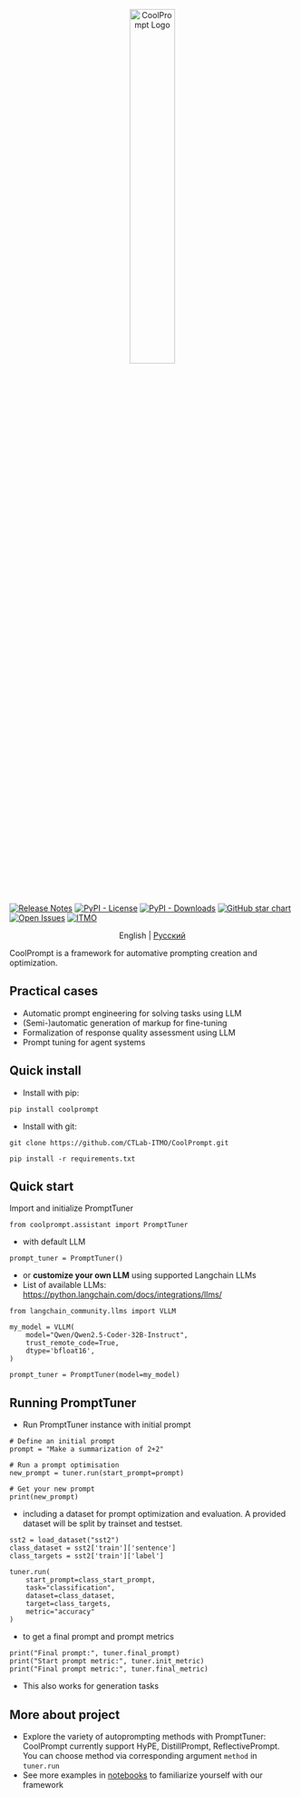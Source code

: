 <p align="center">
    <picture>
    <source media="(prefers-color-scheme: light)" srcset="docs/images/logo_light.png">
    <source media="(prefers-color-scheme: dark)" srcset="docs/images/logo_dark.png">
    <img alt="CoolPrompt Logo" width="40%" height="40%">
    </picture>
</p>

[![Release Notes](https://img.shields.io/github/release/CTLab-ITMO/CoolPrompt?style=flat-square)](https://github.com/CTLab-ITMO/CoolPrompt/releases)
[![PyPI - License](https://img.shields.io/github/license/CTLab-ITMO/CoolPrompt?style=BadgeStyleOptions.DEFAULT&logo=opensourceinitiative&logoColor=white&color=blue)](https://opensource.org/license/apache-2-0)
[![PyPI - Downloads](https://img.shields.io/pypi/dm/coolprompt?style=flat-square)](https://pypistats.org/packages/coolprompt)
[![GitHub star chart](https://img.shields.io/github/stars/CTLab-ITMO/CoolPrompt?style=flat-square)](https://star-history.com/#CTLab-ITMO/CoolPrompt)
[![Open Issues](https://img.shields.io/github/issues-raw/CTLab-ITMO/CoolPrompt?style=flat-square)](https://github.com/CTLab-ITMO/CoolPrompt/issues)
[![ITMO](https://raw.githubusercontent.com/aimclub/open-source-ops/43bb283758b43d75ec1df0a6bb4ae3eb20066323/badges/ITMO_badge.svg)](https://itmo.ru/)


<p align="center">
    English |
    <a href="https://github.com/CTLab-ITMO/CoolPrompt/blob/master/README.ru.md">Русский</a>
</p>

CoolPrompt is a framework for automative prompting creation and optimization.

## Practical cases

- Automatic prompt engineering for solving tasks using LLM
- (Semi-)automatic generation of markup for fine-tuning
- Formalization of response quality assessment using LLM
- Prompt tuning for agent systems

## Quick install
- Install with pip:
```
pip install coolprompt
```

- Install with git:
```
git clone https://github.com/CTLab-ITMO/CoolPrompt.git

pip install -r requirements.txt
```

## Quick start

Import and initialize PromptTuner
```
from coolprompt.assistant import PromptTuner
```

- with default LLM
```
prompt_tuner = PromptTuner()
```

- or __customize your own LLM__ using supported Langchain LLMs
- List of available LLMs: https://python.langchain.com/docs/integrations/llms/
```
from langchain_community.llms import VLLM

my_model = VLLM(
    model="Qwen/Qwen2.5-Coder-32B-Instruct",
    trust_remote_code=True,
    dtype='bfloat16',
)

prompt_tuner = PromptTuner(model=my_model)
```

## Running PromptTuner
- Run PromptTuner instance with initial prompt
```
# Define an initial prompt
prompt = "Make a summarization of 2+2"

# Run a prompt optimisation
new_prompt = tuner.run(start_prompt=prompt)

# Get your new prompt
print(new_prompt)
```

- including a dataset for prompt optimization and evaluation. 
A provided dataset will be split by trainset and testset.
```
sst2 = load_dataset("sst2")
class_dataset = sst2['train']['sentence']
class_targets = sst2['train']['label']

tuner.run(
    start_prompt=class_start_prompt,
    task="classification",
    dataset=class_dataset,
    target=class_targets,
    metric="accuracy"
)
```

- to get a final prompt and prompt metrics
```
print("Final prompt:", tuner.final_prompt)
print("Start prompt metric:", tuner.init_metric)
print("Final prompt metric:", tuner.final_metric)
```
- This also works for generation tasks

## More about project
- Explore the variety of autoprompting methods with PromptTuner: CoolPrompt currently support HyPE, DistillPrompt, ReflectivePrompt. You can choose method via corresponding argument `method` in `tuner.run`
- See more examples in <a href="https://github.com/CTLab-ITMO/CoolPrompt/blob/master/notebooks/examples">notebooks</a> to familiarize yourself with our framework
